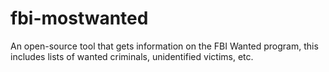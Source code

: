 # fbi-mostwanted
An open-source tool that gets information on the FBI Wanted program, this includes lists of wanted criminals, unidentified victims, etc. 
